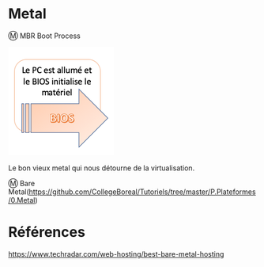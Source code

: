 # Metal


:m: MBR Boot Process

<img src="images/BIOS-MBR1.png" width="214" height="219"></img>

Le bon vieux metal qui nous détourne de la virtualisation.

:m: Bare Metal(https://github.com/CollegeBoreal/Tutoriels/tree/master/P.Plateformes/0.Metal)


# Références

https://www.techradar.com/web-hosting/best-bare-metal-hosting
